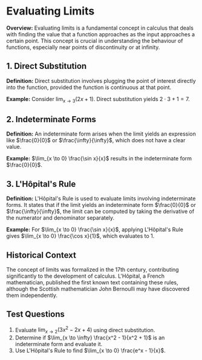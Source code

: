 # Evaluating Limits

**Overview:** 
Evaluating limits is a fundamental concept in calculus that deals with finding the value that a function approaches as the input approaches a certain point. This concept is crucial in understanding the behaviour of functions, especially near points of discontinuity or at infinity.

## 1. Direct Substitution
**Definition:** 
Direct substitution involves plugging the point of interest directly into the function, provided the function is continuous at that point.

**Example:**
Consider $\lim_{x \to 3} (2x + 1)$. 
Direct substitution yields $2 \cdot 3 + 1 = 7$.

## 2. Indeterminate Forms
**Definition:** 
An indeterminate form arises when the limit yields an expression like $\frac{0}{0}$ or $\frac{\infty}{\infty}$, which does not have a clear value.

**Example:**
$\lim_{x \to 0} \frac{\sin x}{x}$ results in the indeterminate form $\frac{0}{0}$.

## 3. L'Hôpital's Rule
**Definition:** 
L'Hôpital's Rule is used to evaluate limits involving indeterminate forms. It states that if the limit yields an indeterminate form $\frac{0}{0}$ or $\frac{\infty}{\infty}$, the limit can be computed by taking the derivative of the numerator and denominator separately.

**Example:**
For $\lim_{x \to 0} \frac{\sin x}{x}$, applying L'Hôpital's Rule gives $\lim_{x \to 0} \frac{\cos x}{1}$, which evaluates to 1.

## Historical Context
The concept of limits was formalized in the 17th century, contributing significantly to the development of calculus. L'Hôpital, a French mathematician, published the first known text containing these rules, although the Scottish mathematician John Bernoulli may have discovered them independently.

## Test Questions
1. Evaluate $\lim_{x \to 2} (3x^2 - 2x + 4)$ using direct substitution.
2. Determine if $\lim_{x \to \infty} \frac{x^2 - 1}{x^2 + 1}$ is an indeterminate form and evaluate it.
3. Use L'Hôpital's Rule to find $\lim_{x \to 0} \frac{e^x - 1}{x}$. 